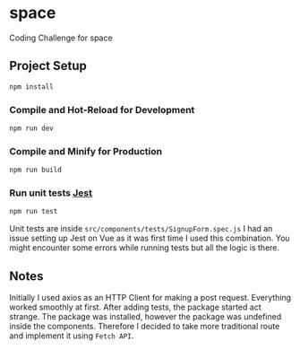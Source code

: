 # space

Coding Challenge for space

## Project Setup

```sh
npm install
```

### Compile and Hot-Reload for Development

```sh
npm run dev
```

### Compile and Minify for Production

```sh
npm run build
```

### Run unit tests [Jest](https://jestjs.io/)

```sh
npm run test

```

Unit tests are inside `src/components/tests/SignupForm.spec.js`
I had an issue setting up Jest on Vue as it was first time I used this combination.
You might encounter some errors while running tests but all the logic is there.

## Notes

Initially I used axios as an HTTP Client for making a post request. Everything worked smoothly at first.
After adding tests, the package started act strange. The package was installed, however the package was undefined inside the components.
Therefore I decided to take more traditional route and implement it using `Fetch API`.

